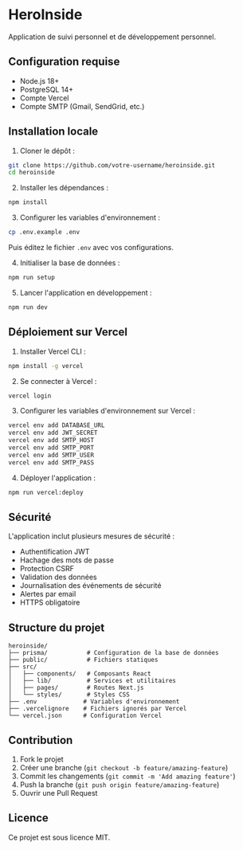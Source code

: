 # HeroInside

Application de suivi personnel et de développement personnel.

## Configuration requise

- Node.js 18+
- PostgreSQL 14+
- Compte Vercel
- Compte SMTP (Gmail, SendGrid, etc.)

## Installation locale

1. Cloner le dépôt :
```bash
git clone https://github.com/votre-username/heroinside.git
cd heroinside
```

2. Installer les dépendances :
```bash
npm install
```

3. Configurer les variables d'environnement :
```bash
cp .env.example .env
```
Puis éditez le fichier `.env` avec vos configurations.

4. Initialiser la base de données :
```bash
npm run setup
```

5. Lancer l'application en développement :
```bash
npm run dev
```

## Déploiement sur Vercel

1. Installer Vercel CLI :
```bash
npm install -g vercel
```

2. Se connecter à Vercel :
```bash
vercel login
```

3. Configurer les variables d'environnement sur Vercel :
```bash
vercel env add DATABASE_URL
vercel env add JWT_SECRET
vercel env add SMTP_HOST
vercel env add SMTP_PORT
vercel env add SMTP_USER
vercel env add SMTP_PASS
```

4. Déployer l'application :
```bash
npm run vercel:deploy
```

## Sécurité

L'application inclut plusieurs mesures de sécurité :

- Authentification JWT
- Hachage des mots de passe
- Protection CSRF
- Validation des données
- Journalisation des événements de sécurité
- Alertes par email
- HTTPS obligatoire

## Structure du projet

```
heroinside/
├── prisma/           # Configuration de la base de données
├── public/           # Fichiers statiques
├── src/
│   ├── components/   # Composants React
│   ├── lib/          # Services et utilitaires
│   ├── pages/        # Routes Next.js
│   └── styles/       # Styles CSS
├── .env             # Variables d'environnement
├── .vercelignore    # Fichiers ignorés par Vercel
└── vercel.json      # Configuration Vercel
```

## Contribution

1. Fork le projet
2. Créer une branche (`git checkout -b feature/amazing-feature`)
3. Commit les changements (`git commit -m 'Add amazing feature'`)
4. Push la branche (`git push origin feature/amazing-feature`)
5. Ouvrir une Pull Request

## Licence

Ce projet est sous licence MIT.
